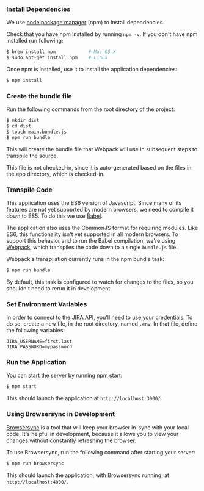 ### Install Dependencies
We use [node package manager][npm] (npm) to install dependencies.

Check that you have npm installed by running `npm -v`. If you don't have npm
installed run following:

``` sh
$ brew install npm            # Mac OS X
$ sudo apt-get install npm    # Linux
```

Once npm is installed, use it to install the application dependencies:

```sh
$ npm install
```

### Create the bundle file
Run the following commands from the root directory of the project:
```sh
$ mkdir dist
$ cd dist
$ touch main.bundle.js
$ npm run bundle
```

This will create the bundle file that Webpack will use in subsequent steps to transpile the source.

This file is not checked-in, since it is auto-generated based on the files in the app directory, which is checked-in.

### Transpile Code
This application uses the ES6 version of Javascript. Since many of its features are not yet
supported by modern browsers, we need to compile it down to ES5. To do this we use [Babel][babel].

The application also uses the CommonJS format for requiring modules. Like ES6, this functionality
isn't yet supported in all modern browsers. To support this behavior and to run the Babel
compilation, we're using [Webpack][webpack], which transpiles the code down to a single
`bundle.js` file.

Webpack's transpilation currently runs in the npm bundle task:

```sh
$ npm run bundle
```

By default, this task is configured to watch for changes to the files, so you shouldn't need to
rerun it in development.

### Set Environment Variables
In order to connect to the JIRA API, you'll need to use your credentials. To do so, create a new file, in the root directory, named `.env`. In that file, define the following variables:

```
JIRA_USERNAME=first.last
JIRA_PASSWORD=mypassword
```

### Run the Application

You can start the server by running npm start:

```sh
$ npm start
```

This should launch the application at `http://localhost:3000/`.

### Using Browsersync in Development
[Browsersync][browsersync] is a tool that will keep your browser in-sync with your local code. It's
helpful in development, because it allows you to view your changes without constantly refreshing
the browser.

To use Browsersync, run the following command after starting your server:

```sh
$ npm run browsersync
```

This should launch the application, with Browsersync running, at `http://localhost:4000/`.

[babel]: https://babeljs.io/
[browsersync]: https://www.browsersync.io/
[npm]: https://www.npmjs.org/
[webpack]: https://webpack.github.io/
